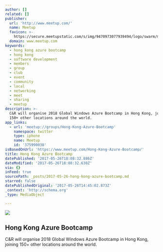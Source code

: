 ```yaml
---
author: []
related: []
publisher:
  url: 'http://www.meetup.com/'
  name: Meetup
  favicon: >-
    https://secure.meetupstatic.com/s/img/9470973077939494/logo/swarm/m_swarm_196x196.png
  domain: www.meetup.com
keywords:
  - hong kong azure bootcamp
  - hong kong
  - software development
  - members
  - group
  - club
  - event
  - community
  - local
  - networking
  - meet
  - sharing
  - meetup
description: >-
  C&R will organise 2018 Global Windows Azure Bootcamp in Hong Kong, joining
  150+ other locations around the world.
app_links:
  - url: 'meetup://groups/Hong-Kong-Azure-Bootcamp'
    namespace: twitter
    type: iphone
    name: Meetup
    id: '375990038'
isBasedOnUrl: 'https://www.meetup.com/Hong-Kong-Azure-Bootcamp/'
title: Hong Kong Azure Bootcamp
datePublished: '2017-05-26T18:08:32.886Z'
dateModified: '2017-05-26T18:08:32.630Z'
via: {}
inFeed: true
sourcePath: _posts/2017-05-26-hong-kong-azure-bootcamp.md
starred: false
datePublishedOriginal: '2017-05-26T14:45:02.873Z'
_context: 'http://schema.org'
_type: MediaObject

---
```

<article style=""><img src="https://imgflo.herokuapp.com/graph/2b2431f8e7ba7b0/67376702ce4905a250df2bd099ee9955/noop.png?input=https%3A%2F%2Fsecure.meetupstatic.com%2Fs%2Fimg%2F286374644891845767035%2Flogo%2Fmeetup-logo-script-1200x630.png" /><h1>Hong Kong Azure Bootcamp</h1><p>C&amp;R will organise 2018 Global Windows Azure Bootcamp in Hong Kong, joining 150+ other locations around the world.</p></article>